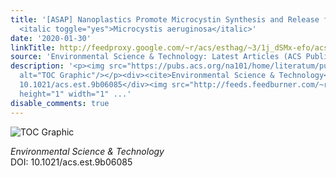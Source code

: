 ```yaml
---
title: '[ASAP] Nanoplastics Promote Microcystin Synthesis and Release from Cyanobacterial
  <italic toggle="yes">Microcystis aeruginosa</italic>'
date: '2020-01-30'
linkTitle: http://feedproxy.google.com/~r/acs/esthag/~3/1j_dSMx-efo/acs.est.9b06085
source: 'Environmental Science & Technology: Latest Articles (ACS Publications)'
description: '<p><img src="https://pubs.acs.org/na101/home/literatum/publisher/achs/journals/content/esthag/0/esthag.ahead-of-print/acs.est.9b06085/20200130/images/medium/es9b06085_0005.gif"
  alt="TOC Graphic"/></p><div><cite>Environmental Science & Technology</cite></div><div>DOI:
  10.1021/acs.est.9b06085</div><img src="http://feeds.feedburner.com/~r/acs/esthag/~4/1j_dSMx-efo"
  height="1" width="1" ...'
disable_comments: true
---
```

<p><img src="https://pubs.acs.org/na101/home/literatum/publisher/achs/journals/content/esthag/0/esthag.ahead-of-print/acs.est.9b06085/20200130/images/medium/es9b06085_0005.gif" alt="TOC Graphic"/></p><div><cite>Environmental Science & Technology</cite></div><div>DOI: 10.1021/acs.est.9b06085</div><img src="http://feeds.feedburner.com/~r/acs/esthag/~4/1j_dSMx-efo" height="1" width="1" ...